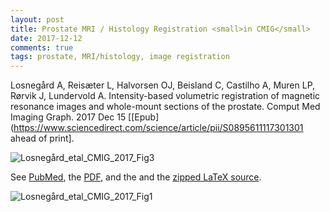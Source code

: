 ```yaml
---
layout: post
title: Prostate MRI / Histology Registration <small>in CMIG</small>
date: 2017-12-12
comments: true
tags: prostate, MRI/histology, image registration
---
```



Losnegård A, Reisæter L, Halvorsen OJ, Beisland C, Castilho A, Muren LP, Rørvik J, Lundervold A.
Intensity-based volumetric registration of magnetic resonance images and whole-mount sections of the prostate.
Comput Med Imaging Graph. 2017 Dec 15 [[Epub](https://www.sciencedirect.com/science/article/pii/S0895611117301301 ahead of print].

![Losnegård_etal_CMIG_2017_Fig3](http://arvidl.github.io/images/2017-12-12-prostate-mri-histology-cmig-fig3.png "Losnegård_etal_CMIG_2017_Fig3")

See [PubMed](https://www.ncbi.nlm.nih.gov/pubmed/29276002), the [PDF](https://drive.google.com/file/d/10mzBFWatzYGiQwWxmKmQkJPSxm52tDkK/view?usp=sharing), and the and the [zipped LaTeX source](https://drive.google.com/file/d/1fQCOEV5SBeVYCABf0q7H3pV5O18LvIBX/view?usp=sharing).

![Losnegård_etal_CMIG_2017_Fig1](http://arvidl.github.io/images/2017-12-12-prostate-mri-histology-cmig-fig1.png "Losnegård_etal_CMIG_2017_Fig1")

